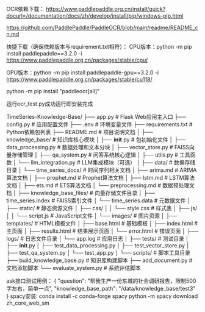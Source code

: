 OCR依赖下载：
https://www.paddlepaddle.org.cn/install/quick?docurl=/documentation/docs/zh/develop/install/pip/windows-pip.html

https://github.com/PaddlePaddle/PaddleOCR/blob/main/readme/README_cn.md

快捷下载（确保依赖版本与requirement.txt相符）：
CPU版本：python -m pip install paddlepaddle==3.2.0 -i https://www.paddlepaddle.org.cn/packages/stable/cpu/

GPU版本：python -m pip install paddlepaddle-gpu==3.2.0 -i https://www.paddlepaddle.org.cn/packages/stable/cu118/

python -m pip install "paddleocr[all]"

运行ocr_test.py成功运行即安装完成


TimeSeries-Knowledge-Base/
├── app.py                      # Flask Web应用主入口
├── config.py                   # 应用配置文件
├── .env                        # 环境变量文件
├── requirements.txt            # Python依赖包列表
├── README.md                   # 项目说明文档
│
├── knowledge_base/             # 知识库核心模块
│   ├── __init__.py            # 包初始化文件
│   ├── data_processing.py     # 数据处理和文本分块
│   ├── vector_store.py        # FAISS向量存储管理
│   ├── qa_system.py           # 问答系统核心逻辑
│   ├── utils.py               # 工具函数
│   └── llm_integration.py     # LLM集成模块（可选）
│
├── data/                       # 数据存储目录
│   └── time_series_docs/      # 时间序列相关文档
│       ├── arima.md           # ARIMA算法文档
│       ├── prophet.md         # Prophet算法文档
│       ├── lstm.md            # LSTM算法文档
│       ├── ets.md             # ETS算法文档
│       └── preprocessing.md   # 数据预处理文档
│
├── knowledge_base_files/       # 向量存储文件目录
│   ├── time_series.index      # FAISS索引文件
│   └── time_series.data       # 元数据文件
│
├── static/                     # 静态资源文件
│   ├── css/
│   │   └── style.css          # 样式表
│   ├── js/
│   │   └── script.js          # JavaScript文件
│   └── images/                # 图片资源
│
├── templates/                  # HTML模板文件
│   ├── base.html              # 基础模板
│   ├── index.html             # 主页面
│   ├── results.html           # 结果展示页面
│   └── error.html             # 错误页面
│
├── logs/                       # 日志文件目录
│   └── app.log                # 应用日志
│
├── tests/                      # 测试目录
│   ├── __init__.py
│   ├── test_data_processing.py
│   ├── test_vector_store.py
│   ├── test_qa_system.py
│   └── test_app.py
│
└── scripts/                    # 脚本工具目录
    ├── build_knowledge_base.py # 知识库构建脚本
    ├── add_document.py         # 文档添加脚本
    └── evaluate_system.py      # 系统评估脚本

ask接口测试用例：
{
    "question": "帮我生产一份东城的社会调研报告，限制500字左右，简单一点",
    "knowledge_base_path": "/data/knowledge_base/test3"
}
spacy安装:
conda install -c conda-forge spacy
python -m spacy download zh_core_web_sm
